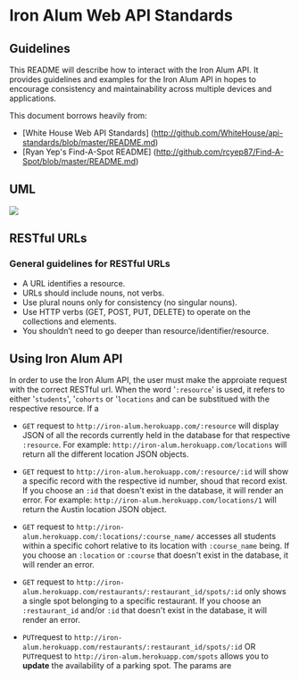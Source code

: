 # Iron Alum Web API Standards

## Guidelines
This README will describe how to interact with the Iron Alum API. 
It provides guidelines and examples for the Iron Alum API in hopes to  encourage consistency and maintainability across multiple devices and applications.  

This document borrows heavily from:

* [White House Web API Standards] (http://github.com/WhiteHouse/api-standards/blob/master/README.md)
* [Ryan Yep's Find-A-Spot README] (http://github.com/rcyep87/Find-A-Spot/blob/master/README.md)

## UML
![](http://i.imgur.com/A9HqHcq.png)

## RESTful URLs

### General guidelines for RESTful URLs
* A URL identifies a resource.
* URLs should include nouns, not verbs.
* Use plural nouns only for consistency (no singular nouns).
* Use HTTP verbs (GET, POST, PUT, DELETE) to operate on the collections and elements.
* You shouldn’t need to go deeper than resource/identifier/resource.

## Using Iron Alum API
In order to use the Iron Alum API, the user must make the approiate request with the correct RESTful url. When the word '`:resource`' is used, it refers to either '`students`', '`cohorts` or '`locations` and can be substitued with the respective resource. If a 

* `GET` request to `http://iron-alum.herokuapp.com/:resource` will display JSON of all the records currently held in the database for that respective `:resource`. For example: `http://iron-alum.herokuapp.com/locations` will return all the different location JSON objects.

* `GET` request to `http://iron-alum.herokuapp.com/:resource/:id` will show a specific record with the respective id number, shoud that record exist. If you choose an `:id` that doesn't exist in the database, it will render an error. For example: `http://iron-alum.herokuapp.com/locations/1` will return the Austin location JSON object.

* `GET` request to `http://iron-alum.herokuapp.com/:locations/:course_name/` accesses all students within a specific cohort relative to its location with `:course_name` being. If you choose an `:location` or `:course` that doesn't exist in the database, it will render an error.

* `GET` request to `http://iron-alum.herokuapp.com/restaurants/:restaurant_id/spots/:id` only shows a single spot belonging to a specific restaurant. If you choose an `:restaurant_id` and/or `:id` that doesn't exist in the database, it will render an error.

* `PUT`request to `http://iron-alum.herokuapp.com/restaurants/:restaurant_id/spots/:id` OR `PUT`request to `http://iron-alum.herokuapp.com/spots` allows you to **update** the availability of a parking spot. The params are 